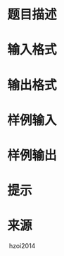 

# 题目描述


</h3>

# 输入格式


</h3>

# 输出格式


</h3>

# 样例输入


</h3>

# 样例输出


</h3>

# 提示


</h3>

# 来源


</h3>
<p>
 hzoi2014
</p>
<p>
<br/>
</p>
